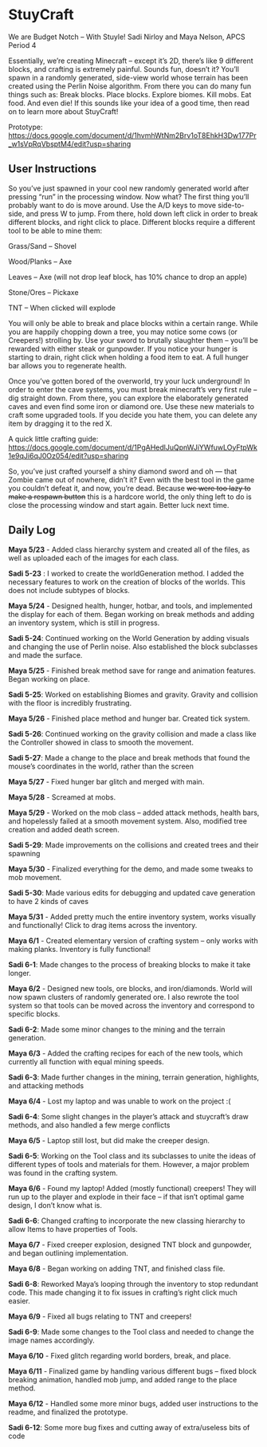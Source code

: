 # StuyCraft
We are Budget Notch – With Stuyle!
Sadi Nirloy and Maya Nelson, APCS Period 4

Essentially, we’re creating Minecraft – except it’s 2D, there’s like 9 different blocks, and crafting is extremely painful. Sounds fun, doesn’t it? You’ll spawn in a randomly generated, side-view world whose terrain has been created using the Perlin Noise algorithm. From there you can do many fun things such as: Break blocks. Place blocks. Explore biomes. Kill mobs. Eat food. And even die! If this sounds like your idea of a good time, then read on to learn more about StuyCraft!

Prototype: https://docs.google.com/document/d/1hvmhWtNm2Brv1oT8EhkH3Dw177Pr_w1sVpRqVbsptM4/edit?usp=sharing

## User Instructions
So you’ve just spawned in your cool new randomly generated world after pressing “run” in the processing window. Now what? The first thing you’ll probably want to do is move around. Use the A/D keys to move side-to-side, and press W to jump. From there, hold down left click in order to break different blocks, and right click to place. Different blocks require a different tool to be able to mine them:

Grass/Sand – Shovel

Wood/Planks – Axe

Leaves – Axe (will not drop leaf block, has 10% chance to drop an apple)

Stone/Ores – Pickaxe

TNT – When clicked will explode


You will only be able to break and place blocks within a certain range. While you are happily chopping down a tree, you may notice some cows (or Creepers!) strolling by. Use your sword to brutally slaughter them – you’ll be rewarded with either steak or gunpowder. If you notice your hunger is starting to drain, right click when holding a food item to eat. A full hunger bar allows you to regenerate health.

Once you’ve gotten bored of the overworld, try your luck underground! In order to enter the cave systems, you must break minecraft’s very first rule – dig straight down. From there, you can explore the elaborately generated caves and even find some iron or diamond ore. Use these new materials to craft some upgraded tools. If you decide you hate them, you can delete any item by dragging it to the red X. 

A quick little crafting guide: https://docs.google.com/document/d/1PgAHedlJuQpnWJiYWfuwLOyFtpWk1e9qJi6qJ0Oz054/edit?usp=sharing

So, you’ve just crafted yourself a shiny diamond sword and oh — that Zombie came out of nowhere, didn’t it? Even with the best tool in the game you couldn’t defeat it, and now, you’re dead. Because <del>we were too lazy to make a respawn button</del> this is a hardcore world, the only thing left to do is close the processing window and start again. Better luck next time.

## Daily Log
**Maya 5/23** - Added class hierarchy system and created all of the files, as well as uploaded each of the images for each class. 

**Sadi 5-23** : I worked to create the worldGeneration method. I added the necessary features to work on the creation of blocks of the worlds. This does not include subtypes of blocks.

**Maya 5/24** - Designed health, hunger, hotbar, and tools, and implemented the display for each of them. Began working on break methods and adding an inventory system, which is still in progress.

**Sadi 5-24**: Continued working on the World Generation by adding visuals and changing the use of Perlin noise. Also established the block subclasses and made the surface.

**Maya 5/25** - Finished break method save for range and animation features. Began working on place.

**Sadi 5-25**: Worked on establishing Biomes and gravity. Gravity and collision with the floor is incredibly frustrating. 

**Maya 5/26** - Finished place method and hunger bar. Created tick system.

**Sadi 5-26**: Continued working on the gravity collision and made a class like the Controller showed in class to smooth the movement. 

**Sadi 5-27**: Made a change to the place and break methods that found the mouse’s coordinates in the world, rather than the screen

**Maya 5/27** - Fixed hunger bar glitch and merged with main.

**Maya 5/28** - Screamed at mobs.

**Maya 5/29** - Worked on the mob class – added attack methods, health bars, and hopelessly failed at a smooth movement system. Also, modified tree creation and added death screen.

**Sadi 5-29**: Made improvements on the collisions and created trees and their spawning

**Maya 5/30** - Finalized everything for the demo, and made some tweaks to mob movement. 

**Sadi 5-30**: Made various edits for debugging and updated cave generation to have 2 kinds of caves

**Maya 5/31** - Added pretty much the entire inventory system, works visually and functionally! Click to drag items across the inventory.

**Maya 6/1** - Created elementary version of crafting system – only works with making planks. Inventory is fully functional!

**Sadi 6-1**: Made changes to the process of breaking blocks to make it take longer.

**Maya 6/2** - Designed new tools, ore blocks, and iron/diamonds. World will now spawn clusters of randomly generated ore. I also rewrote the tool system so that tools can be moved across the inventory and correspond to specific blocks.

**Sadi 6-2**: Made some minor changes to the mining and the terrain generation.

**Maya 6/3** - Added the crafting recipes for each of the new tools, which currently all function with equal mining speeds.

**Sadi 6-3**: Made further changes in the mining, terrain generation, highlights, and attacking methods

**Maya 6/4** - Lost my laptop and was unable to work on the project :(

**Sadi 6-4**: Some slight changes in the player’s attack and stuycraft’s draw methods, and also handled a few merge conflicts

**Maya 6/5** - Laptop still lost, but did make the creeper design.

**Sadi 6-5**: Working on the Tool class and its subclasses to unite the ideas of different types of tools and materials for them. However, a major problem was found in the crafting system.

**Maya 6/6** - Found my laptop! Added (mostly functional) creepers! They will run up to the player and explode in their face – if that isn’t optimal game design, I don’t know what is.

**Sadi 6-6**: Changed crafting to incorporate the new classing hierarchy to allow Items to have properties of Tools.

**Maya 6/7** - Fixed creeper explosion, designed TNT block and gunpowder, and began outlining implementation.

**Maya 6/8** - Began working on adding TNT, and finished class file.

**Sadi 6-8**: Reworked Maya’s looping through the inventory to stop redundant code. This made changing it to fix issues in crafting’s right click much easier.

**Maya 6/9** - Fixed all bugs relating to TNT and creepers!

**Sadi 6-9**: Made some changes to the Tool class and needed to change the image names accordingly. 

**Maya 6/10** - Fixed glitch regarding world borders, break, and place.

**Maya 6/11** - Finalized game by handling various different bugs – fixed block breaking animation, handled mob jump, and added range to the place method.

**Maya 6/12** - Handled some more minor bugs, added user instructions to the readme, and finalized the prototype. 

**Sadi 6-12**: Some more bug fixes and cutting away of extra/useless bits of code
